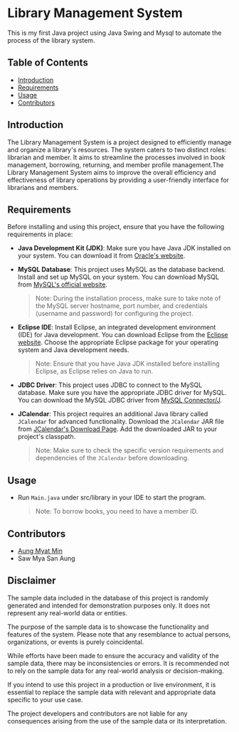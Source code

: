 # Library Management System
This is my first Java project using Java Swing and Mysql to automate the process of the library system.

## Table of Contents
- [Introduction](#introduction)
- [Requirements](#requirements)
- [Usage](#usage)
- [Contributors](#contributors)

## Introduction
The Library Management System is a project designed to efficiently manage and organize a library's resources. The system caters to two distinct roles: librarian and member. It aims to streamline the processes involved in book management, borrowing, returning, and member profile management.The Library Management System aims to improve the overall efficiency and effectiveness of library operations by providing a user-friendly interface for librarians and members.

## Requirements
Before installing and using this project, ensure that you have the following requirements in place:
- **Java Development Kit (JDK)**: Make sure you have Java JDK installed on your system. You can download it from [Oracle's website](https://www.oracle.com/java/technologies/javase-jdk11-downloads.html).
- **MySQL Database**: This project uses MySQL as the database backend. Install and set up MySQL on your system. You can download MySQL from [MySQL's official website](https://dev.mysql.com/downloads/installer/).

  > Note: During the installation process, make sure to take note of the MySQL server hostname, port number, and credentials (username and password) for configuring the project.

- **Eclipse IDE**: Install Eclipse, an integrated development environment (IDE) for Java development. You can download Eclipse from the [Eclipse website](https://www.eclipse.org/downloads/). Choose the appropriate Eclipse package for your operating system and Java development needs.

  > Note: Ensure that you have Java JDK installed before installing Eclipse, as Eclipse relies on Java to run.
  
- **JDBC Driver**: This project uses JDBC to connect to the MySQL database. Make sure you have the appropriate JDBC driver for MySQL. You can download the MySQL JDBC driver from [MySQL Connector/J](https://dev.mysql.com/downloads/connector/j/).

- **JCalendar**: This project requires an additional Java library called `JCalendar` for advanced functionality. Download the `JCalendar` JAR file from [JCalendar's Download Page](https://toedter.com/jcalendar/). Add the downloaded JAR to your project's classpath.

  > Note: Make sure to check the specific version requirements and dependencies of the `JCalendar` before downloading.

## Usage
- Run `Main.java` under src/library in your IDE to start the program.

  > Note: To borrow books, you need to have a member ID.

## Contributors
- [Aung Myat Min](https://github.com/AMM1902)
- Saw Mya San Aung

## Disclaimer

The sample data included in the database of this project is randomly generated and intended for demonstration purposes only. It does not represent any real-world data or entities.

The purpose of the sample data is to showcase the functionality and features of the system. Please note that any resemblance to actual persons, organizations, or events is purely coincidental.

While efforts have been made to ensure the accuracy and validity of the sample data, there may be inconsistencies or errors. It is recommended not to rely on the sample data for any real-world analysis or decision-making.

If you intend to use this project in a production or live environment, it is essential to replace the sample data with relevant and appropriate data specific to your use case.

The project developers and contributors are not liable for any consequences arising from the use of the sample data or its interpretation.